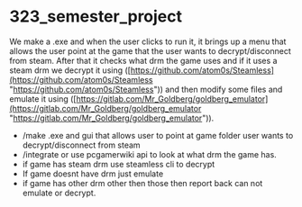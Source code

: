 # 323_semester_project

We make a .exe and when the user clicks to run it, it brings up a menu that allows the user point at the game that the user wants to decrypt/disconnect from steam. After that it checks what drm the game uses and if it uses a steam drm we decrypt it using ([https://github.com/atom0s/Steamless](https://github.com/atom0s/Steamless "https://github.com/atom0s/Steamless")) and then modify some files and emulate it using ([https://gitlab.com/Mr_Goldberg/goldberg_emulator](https://gitlab.com/Mr_Goldberg/goldberg_emulator "https://gitlab.com/Mr_Goldberg/goldberg_emulator")).

- /make .exe and gui that allows user to point at game folder user wants to decrypt/disconnect from steam
- /integrate or use pcgamerwiki api to look at what drm the game has.
- if game has steam drm use steamless cli to decrypt
- If game doesnt have drm just emulate
- if game has other drm other then those then report back can not emulate or decrypt.
